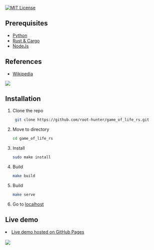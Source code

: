 [![MIT License][license-shield]][license-url]

## Prerequisites
<ul>
  <li><a href="https://www.python.org/downloads/">Python</a></li>
   <li><a href="https://doc.rust-lang.org/cargo/getting-started/installation.html">Rust & Cargo</a></li>
   <li><a href="https://nodejs.org/en">NodeJs</a></li>
</ul>

## References
<ul>
  <li><a href="https://en.wikipedia.org/wiki/Conway%27s_Game_of_Life">Wikipedia</a></li>
</ul>

<img src="https://en.wikipedia.org/wiki/File:Gospers_glider_gun.gif"/>


## Installation
1. Clone the repo
   ```sh
    git clone https://github.com/root-hunter/game_of_life_rs.git
    ```
2. Move to directory
   ```sh
   cd game_of_life_rs
   ```
3. Install
   ```sh
   sudo make install
   ```
4. Build
   ```sh
   make build
   ```
5. Build
   ```sh
   make serve
   ```
5. Go to <a href="http://localhost:8000">localhost</a>

## Live demo
<li><a href="https://root-hunter.github.io/game_of_life_rs/">Live demo hosted on GitHub Pages</a></li>
<br/>
<img src="/assets/image/video.gif"/>



[license-shield]: https://img.shields.io/github/license/othneildrew/Best-README-Template.svg?style=for-the-badge
[license-url]: https://github.com/root-hunter/game_of_life_rs/blob/master/LICENSE